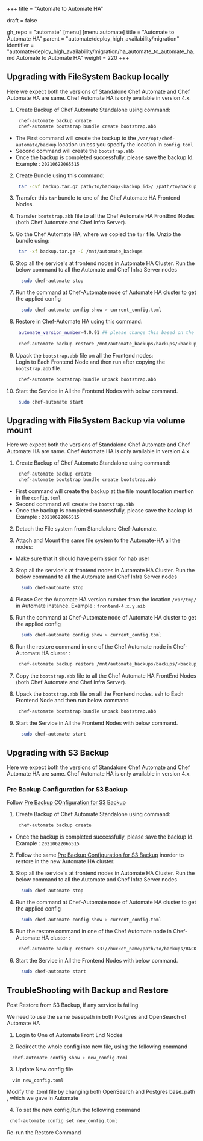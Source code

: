 +++
title = "Automate to Automate HA"

draft = false

gh_repo = "automate"
[menu]
  [menu.automate]
    title = "Automate to Automate HA"
    parent = "automate/deploy_high_availability/migration"
    identifier = "automate/deploy_high_availability/migration/ha_automate_to_automate_ha.md Automate to Automate HA"
    weight = 220
+++
 
## Upgrading with FileSystem Backup locally

Here we expect both the versions of Standalone Chef Automate and Chef Automate HA are same. Chef Automate HA is only available in version 4.x.

1. Create Backup of Chef Automate Standalone using command:
    ```bash
     chef-automate backup create
     chef-automate bootstrap bundle create bootstrap.abb
    ```
  - The First command will create the backup to the `/var/opt/chef-automate/backup` location unless you specify the location in `config.toml`
  - Second command will create the `bootstrap.abb` 
  - Once the backup is completed successfully, please save the backup Id. Example : `20210622065515`

2. Create Bundle using this command:
    ```bash
     tar -cvf backup.tar.gz path/to/backup/<backup_id>/ /path/to/backup/automatebackup-elasticsearch/ /path/to/backup/.tmp/
    ```
3. Transfer this `tar` bundle to one of the Chef Automate HA Frontend Nodes.

4. Transfer `bootstrap.abb` file to all the Chef Automate HA FrontEnd Nodes (both Chef Automate and Chef Infra Server).

5. Go the Chef Automate HA, where we copied the `tar` file. Unzip the bundle using:
    ```bash
     tar -xf backup.tar.gz -C /mnt/automate_backups
    ```

6. Stop all the service's at frontend nodes in Automate HA Cluster.
   Run the below command to all the Automate and Chef Infra Server nodes
    ``` bash
      sudo chef-automate stop
    ``` 

7. Run the command at Chef-Automate node of Automate HA cluster to get the applied config
   ```bash
     sudo chef-automate config show > current_config.toml 
   ``` 

8. Restore in Chef-Automate HA using this command:
    ```bash
     automate_version_number=4.0.91 ## please change this based on the version of Chef Automate running.
     
     chef-automate backup restore /mnt/automate_backups/backups/<backup_id>/ --patch-config current_config.toml --airgap-bundle /var/tmp/frontend-${automate_version_number}.aib --skip-preflight
    ```
9. Upack the `bootstrap.abb` file on all the Frontend nodes: \
  Login to Each Frontend Node and then run after copying the `bootstrap.abb` file.
    ```bash
     chef-automate bootstrap bundle unpack bootstrap.abb
    ```
10. Start the Service in All the Frontend Nodes with below command.
    ``` bash
     sudo chef-automate start
    ``` 

## Upgrading with FileSystem Backup via volume mount

Here we expect both the versions of Standalone Chef Automate and Chef Automate HA are same. Chef Automate HA is only available in version 4.x.

1. Create Backup of Chef Automate Standalone using command:
    ```bash
     chef-automate backup create
     chef-automate bootstrap bundle create bootstrap.abb
    ```
  - First command will create the backup at the file mount location mention in the `config.toml`
  - Second command will create the `bootstrap.abb` 
  - Once the backup is completed successfully, please save the backup Id. Example : `20210622065515`

2. Detach the File system from Standlalone Chef-Automate. 

3. Attach and Mount the same file system to the Automate-HA all the nodes:
  - Make sure that it should have permission for hab user

3. Stop all the service's at frontend nodes in Automate HA Cluster.
   Run the below command to all the Automate and Chef Infra Server nodes
    ``` bash
      sudo chef-automate stop
    ``` 

4. Please Get the Automate HA version number from the location `/var/tmp/` in Automate instance. Example : `frontend-4.x.y.aib`

5. Run the command at Chef-Automate node of Automate HA cluster to get the applied config
   ```bash
     sudo chef-automate config show > current_config.toml 
   ``` 

6. Run the restore command in one of the Chef Automate node in Chef-Automate HA cluster :
    ```bash
     chef-automate backup restore /mnt/automate_backups/backups/<backup_id>/ --patch-config current_config.toml --airgap-bundle /var/tmp/frontend-4.x.y.aib --skip-preflight
    ```

7. Copy the `bootstrap.abb` file to all the Chef Automate HA FrontEnd Nodes (both Chef Automate and Chef Infra Server).

8. Upack the `bootstrap.abb` file on all the Frontend nodes.
   ssh to Each Frontend Node and then run below command
    ```bash
     chef-automate bootstrap bundle unpack bootstrap.abb
    ```
9. Start the Service in All the Frontend Nodes with below command.
    ``` bash
      sudo chef-automate start
    ``` 

## Upgrading with S3 Backup

Here we expect both the versions of Standalone Chef Automate and Chef Automate HA are same. Chef Automate HA is only available in version 4.x.

### Pre Backup Configuration for S3 Backup

Follow [Pre Backup COnfiguration for S3 Backup](https://docs.chef.io/automate/ha_backup_restore_prerequisites/#pre-backup-configuration-for-s3-backup)

1. Create Backup of Chef Automate Standalone using command:
    ```bash
     chef-automate backup create
    ```
  - Once the backup is completed successfully, please save the backup Id. Example : `20210622065515`

2. Follow the same [Pre Backup Configuration for S3 Backup](https://docs.chef.io/automate/ha_backup_restore_prerequisites/#pre-backup-configuration-for-s3-backup) inorder to restore in the new Automate HA cluster.

3. Stop all the service's at frontend nodes in Automate HA Cluster.
   Run the below command to all the Automate and Chef Infra Server nodes
    ``` bash
      sudo chef-automate stop
    ``` 
4. Run the command at Chef-Automate node of Automate HA cluster to get the applied config
   ```bash
     sudo chef-automate config show > current_config.toml 
   ```  
5. Run the restore command in one of the Chef Automate node in Chef-Automate HA cluster :
    ```bash
     chef-automate backup restore s3://bucket_name/path/to/backups/BACKUP_ID --patch-config current_config.toml --airgap-bundle /var/tmp/frontend-4.x.y.aib --skip-preflight --s3-access-key "Access_Key" --s3-secret-key "Secret_Key".
    ```   
6. Start the Service in All the Frontend Nodes with below command.
    ``` bash
      sudo chef-automate start
    ```     
## TroubleShooting with Backup and Restore

Post Restore from S3 Backup, if any service is failing

We need to use the same basepath in both Postgres and OpenSearch of Automate HA

1. Login to One of Automate Front End Nodes

2. Redirect the whole config into new file, using the following command
  ```bash
    chef-automate config show > new_config.toml
  ```
3. Update New config file
  ```bash
    vim new_config.toml
  ```
   Modify the .toml file by changing both OpenSearch and Postgres base_path , which we gave in Automate

4. To set the new config,Run the following command   
  ```bash
   chef-automate config set new_config.toml
  ```
Re-run the Restore Command  